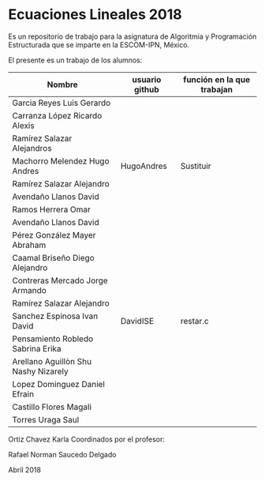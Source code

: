 # Ecuaciones Lineales 2018

Es un repositorio de trabajo para la asignatura de 
Algoritmia y Programación Estructurada 
que se imparte en la ESCOM-IPN, México.

El presente es un trabajo de los alumnos:

| Nombre             |  usuario github  |   función en la que trabajan |
|-------------------|------------------|--------------------|
| Garcia Reyes Luis Gerardo |   |   |
| Carranza López Ricardo Alexis |  |  |
| Ramírez Salazar Alejandros |  |  |
| Machorro Melendez Hugo Andres | HugoAndres | Sustituir |
| Ramírez Salazar Alejandro   |  |  |
| Avendaño Llanos David |  |  |
| Ramos Herrera Omar |  |  |
| Avendaño Llanos David |  |  |
| Pérez González Mayer Abraham  |  |  |
| Caamal Briseño Diego Alejandro |  |  |
| Contreras Mercado Jorge Armando |  |  |
| Ramírez Salazar Alejandro  |  |  |
| Sanchez Espinosa Ivan David | DavidISE | restar.c |
| Pensamiento Robledo Sabrina Erika |  |  |
| Arellano Aguillòn Shu Nashy Nizarely  |  |  |
| Lopez Dominguez Daniel Efrain |  |  |
| Castillo Flores Magali |  |  |
| Torres Uraga Saul |  |  |
 Ortiz Chavez Karla 
Coordinados por el profesor:

Rafael Norman Saucedo Delgado

Abril 2018

